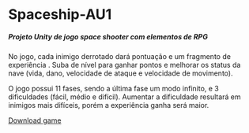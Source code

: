 # Spaceship-AU1
<h5>Projeto Unity de jogo space shooter com elementos de RPG</h5>


<p>No jogo, cada inimigo derrotado dará pontuação e um fragmento de experiência . Suba de nível para ganhar pontos e melhorar os status da nave (vida, dano, velocidade de ataque e velocidade de movimento). </p>

<p>O jogo possui 11 fases, sendo a última fase um modo infinito, e 3 dificuldades (fácil, médio e difícil). Aumentar a dificuldade resultará em inimigos mais difíceis, porém a experiência ganha será maior. </p>

<a href="https://gustavopz.itch.io/spaceship-au1?password=n8789c3CdsadADasd34dADsndk">Download game</a>

